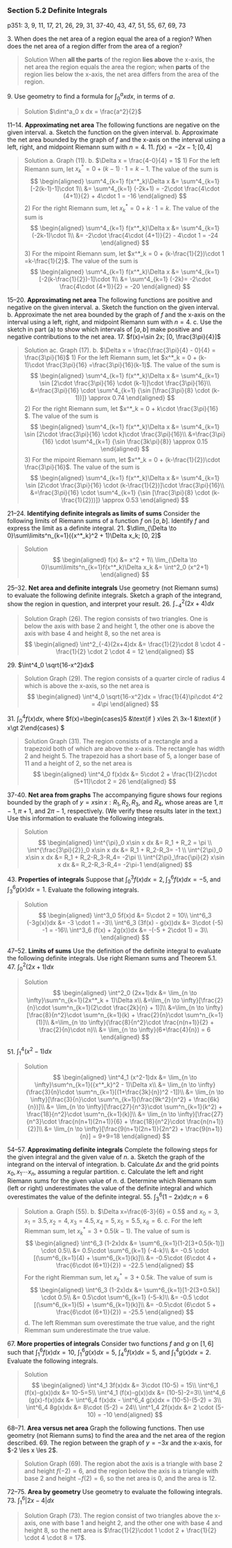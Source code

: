 ### Section 5.2 Definite Integrals
p351: 3, 9, 11, 17, 21, 26, 29, 31, 37-40, 43, 47, 51, 55, 67, 69, 73

3\. When does the net area of a region equal the area of a region? When does the net area of a region differ from the area of a region?
>Solution
When **all the parts** of the region **lies above** the x-axis, the net area the region equals the area the region; when **parts** of the region lies below the x-axis, the net area differs from the area of the region.

9\. Use geometry to find a formula for $\int^a_0 xdx$, in terms of $a$.
>Solution
$\dint^a_0 x dx = \frac{a^2}{2}$

11–14\. **Approximating net area** The following functions are negative on the given interval.
a. Sketch the function on the given interval.
b. Approximate the net area bounded by the graph of $f$ and the x-axis on the interval using a left, right, and midpoint Riemann sum with $n = 4$.
11\. $f(x)=-2x-1; [0, 4]$
>Solution
a. Graph (11).
b. $\Delta x = \frac{4-0}{4} = 1$
1\) For the left Riemann sum, let $x^*_k = 0 + (k-1)\cdot 1 =k-1$. The value of the sum is
$$
\begin{aligned}
\sum^4_{k=1} f(x^*_k)\Delta x &= \sum^4_{k=1} [-2(k-1)-1]\cdot 1\\
&= \sum^4_{k=1} (-2k+1) = -2\cdot \frac{4\cdot (4+1)}{2} + 4\cdot 1 = -16
\end{aligned}
$$
2\) For the right Riemann sum, let $x^*_k = 0 + k\cdot 1 =k$. The value of the sum is
$$
\begin{aligned}
\sum^4_{k=1} f(x^*_k)\Delta x &= \sum^4_{k=1} (-2k-1)\cdot 1\\
&= -2\cdot \frac{4\cdot (4+1)}{2} - 4\cdot 1 = -24
\end{aligned}
$$
3\) For the mipoint Riemann sum, let $x^*_k = 0 + (k-\frac{1}{2})\cdot 1 =k-\frac{1}{2}$. The value of the sum is
$$
\begin{aligned}
\sum^4_{k=1} f(x^*_k)\Delta x &= \sum^4_{k=1} [-2(k-\frac{1}{2})-1]\cdot 1\\
&= \sum^4_{k=1} (-2k)= -2\cdot \frac{4\cdot (4+1)}{2} = -20
\end{aligned}
$$

15–20\. **Approximating net area** The following functions are positive and negative on the given interval.
a. Sketch the function on the given interval.
b. Approximate the net area bounded by the graph of $f$ and the x-axis on the interval using a left, right, and midpoint Riemann sum with $n = 4$.
c. Use the sketch in part (a) to show which intervals of $[a, b]$ make positive and negative contributions to the net area.
17\. $f(x)=\sin 2x; [0, \frac{3\pi}{4}]$
>Solution
ac. Graph (17).
b. $\Delta x = \frac{\frac{3\pi}{4} - 0}{4} = \frac{3\pi}{16}$
1\) For the left Riemann sum, let $x^*_k = 0 + (k-1)\cdot \frac{3\pi}{16} =\frac{3\pi}{16}(k-1)$. The value of the sum is
$$
\begin{aligned}
\sum^4_{k=1} f(x^*_k)\Delta x &= \sum^4_{k=1} \sin [2\cdot \frac{3\pi}{16} \cdot (k-1)]\cdot \frac{3\pi}{16}\\
&=\frac{3\pi}{16} \cdot \sum^4_{k=1} {\sin [\frac{3\pi}{8} \cdot (k-1))]} \approx 0.74
\end{aligned}
$$
2\) For the right Riemann sum, let $x^*_k = 0 + k\cdot \frac{3\pi}{16} $. The value of the sum is
$$
\begin{aligned}
\sum^4_{k=1} f(x^*_k)\Delta x &= \sum^4_{k=1} \sin [2\cdot \frac{3\pi}{16} \cdot k]\cdot \frac{3\pi}{16}\\
&=\frac{3\pi}{16} \cdot \sum^4_{k=1} {\sin \frac{3k\pi}{8}} \approx 0.15
\end{aligned}
$$
3\) For the mipoint Riemann sum, let $x^*_k = 0 + (k-\frac{1}{2})\cdot \frac{3\pi}{16}$. The value of the sum is
$$
\begin{aligned}
\sum^4_{k=1} f(x^*_k)\Delta x &= \sum^4_{k=1} \sin [2\cdot \frac{3\pi}{16} \cdot (k-\frac{1}{2})]\cdot \frac{3\pi}{16}\\
&=\frac{3\pi}{16} \cdot \sum^4_{k=1} {\sin [\frac{3\pi}{8} \cdot (k-\frac{1}{2}))]} \approx 0.53
\end{aligned}
$$

21–24\. **Identifying definite integrals as limits of sums** Consider the following limits of Riemann sums of a function $f$ on $[a, b]$. Identify $f$ and express the limit as a definite integral.
21\. $\dlim_{\Delta \to 0}\sum\limits^n_{k=1}({x^*_k}^2 + 1)\Delta x_k; [0, 2]$
>Solution
$$
\begin{aligned}
f(x) &= x^2 + 1\\
\lim_{\Delta \to 0}\sum\limits^n_{k=1}f(x^*_k)\Delta x_k &= \int^2_0 (x^2+1)
\end{aligned}
$$

25–32\. **Net area and definite integrals** Use geometry (not Riemann sums) to evaluate the following definite integrals. Sketch a graph of the integrand, show the region in question, and interpret your result.
26\. $\int^2_{-4}(2x+4)dx$
>Solution
Graph (26). The region consists of two triangles. One is below the axis with base 2 and height 1, the other one is above the axis with base 4 and height 8, so the net area is
$$
\begin{aligned}
\int^2_{-4}(2x+4)dx &= \frac{1}{2}\cdot 8 \cdot 4 - \frac{1}{2} \cdot 2 \cdot 4 = 12
\end{aligned}
$$

29\. $\int^4_0 \sqrt{16-x^2}dx$
>Solution
Graph (29). The region consists of a quarter circle of radius 4 which is above the x-axis, so the net area is
$$
\begin{aligned}
\int^4_0 \sqrt{16-x^2}dx = \frac{1}{4}\pi\cdot 4^2 = 4\pi
\end{aligned}
$$

31\. $\int^4_0 f(x)dx$, where $f(x)=\begin{cases}5 &\text{if } x\les 2\\ 3x-1 &\text{if } x\gt 2\end{cases} $
>Solution
Graph (31). The region consists of a rectangle and a trapezoid both of which are above the x-axis. The rectangle has width 2 and height 5. The trapezoid has a short base of 5, a longer base of 11 and a height of 2, so the net area is
$$
\begin{aligned}
\int^4_0 f(x)dx &= 5\cdot 2 + \frac{1}{2}\cdot (5+11)\cdot 2 = 26
\end{aligned}
$$

37-40\. **Net area from graphs** The accompanying figure shows four regions bounded by the graph of $y = x \sin x: R_1, R_2, R_3$, and $R_4$, whose areas are $1, \pi - 1, \pi + 1$, and $2\pi - 1$, respectively. (We verify these results later in the text.) Use this information to evaluate the following integrals.
>Solution
$$
\begin{aligned}
\int^{\pi}_0 x\sin x dx &= R_1 + R_2 = \pi \\
\int^{\frac{3\pi}{2}}_0 x\sin x dx &= R_1 + R_2-R_3= -1 \\
\int^{2\pi}_0 x\sin x dx &= R_1 + R_2-R_3-R_4= -2\pi \\
\int^{2\pi}_\frac{\pi}{2} x\sin x dx &= R_2-R_3-R_4= -2\pi-1
\end{aligned}
$$

43\. **Properties of integrals** Suppose that $\int^3_0 f(x)dx = 2, \int^6_3 f(x)dx = -5$, and $\int^6_3 g(x)dx = 1$. Evaluate the following integrals.
>Solution
$$
\begin{aligned}
\int^3_0 5f(x)d &= 5\cdot 2 = 10\\
\int^6_3 (-3g(x))dx &= -3 \cdot 1 = -3\\
\int^6_3 (3f(x) - g(x))dx &= 3\cdot (-5) -1 = -16\\
\int^3_6 (f(x) + 2g(x))dx &= -(-5 + 2\cdot 1) = 3\\
\end{aligned}
$$

47–52\. **Limits of sums** Use the definition of the definite integral to evaluate the following definite integrals. Use right Riemann sums and Theorem 5.1.
47\. $\int^2_0 (2x+1)dx$
>Solution
$$
\begin{aligned}
\int^2_0 (2x+1)dx &= \lim_{n \to \infty}\sum^n_{k=1}(2x^*_k + 1)\Delta x\\
&=\lim_{n \to \infty}[\frac{2}{n}\cdot \sum^n_{k=1}(2\cdot \frac{2k}{n} + 1)]\\
&=\lim_{n \to \infty}[\frac{8}{n^2}\cdot \sum^n_{k=1}(k) + \frac{2}{n}\cdot \sum^n_{k=1}(1)]\\
&=\lim_{n \to \infty}(\frac{8}{n^2}\cdot \frac{n(n+1)}{2} + \frac{2}{n}\cdot n)\\
&= \lim_{n \to \infty}(6+\frac{4}{n}) = 6
\end{aligned}
$$

51\. $\int^4_1 (x^2-1)dx$
>Solution
$$
\begin{aligned}
\int^4_1 (x^2-1)dx &= \lim_{n \to \infty}\sum^n_{k=1}({x^*_k}^2 - 1)\Delta x\\
&= \lim_{n \to \infty}(\frac{3}{n}\cdot \sum^n_{k=1}[(1+\frac{3k}{n})^2 -1])\\
&= \lim_{n \to \infty}[\frac{3}{n}\cdot \sum^n_{k=1}(\frac{9k^2}{n^2} + \frac{6k}{n})]\\
&= \lim_{n \to \infty}[\frac{27}{n^3}\cdot \sum^n_{k=1}(k^2) + \frac{18}{n^2}\cdot \sum^n_{k=1}(k)]\\
&= \lim_{n \to \infty}[\frac{27}{n^3}\cdot \frac{n(n+1)(2n+1)}{6} + \frac{18}{n^2}\cdot \frac{n(n+1)}{2}]\\
&= \lim_{n \to \infty}[\frac{9(n+1)(2n+1)}{2n^2} + \frac{9(n+1)}{n}] = 9+9=18
\end{aligned}
$$

54–57\. **Approximating definite integrals** Complete the following steps for the given integral and the given value of $n$.
a. Sketch the graph of the integrand on the interval of integration.
b. Calculate $\Delta x$ and the grid points $x_0, x_1 \cdots x_n$, assuming a regular partition.
c. Calculate the left and right Riemann sums for the given value of $n$.
d. Determine which Riemann sum (left or right) underestimates the value of the definite integral and which overestimates the value of the definite integral.
55\. $\int^6_3 (1-2x)dx; n=6$
>Solution
a. Graph (55).
b. $\Delta x=\frac{6-3}{6} = 0.5$ and $x_0=3, x_1=3.5, x_2=4, x_3=4.5, x_4=5, x_5=5.5, x_6=6$.
c. For the left Riemman sum, let $x^*_k= 3+0.5(k-1)$. The value of sum is
$$
\begin{aligned}
\int^6_3 (1-2x)dx &= \sum^6_{k=1}(1-2[3+0.5(k-1)]) \cdot 0.5\\
&= 0.5\cdot \sum^6_{k=1} (-4-k)\\
&= -0.5 \cdot [(\sum^6_{k=1}(4) + \sum^6_{k=1}(k)]\\
&= -0.5\cdot (6\cdot 4 + \frac{6\cdot (6+1)}{2}) = -22.5
\end{aligned}
$$
For the right Riemman sum, let $x^*_k= 3+0.5k$. The value of sum is
$$
\begin{aligned}
\int^6_3 (1-2x)dx &= \sum^6_{k=1}[1-2(3+0.5k)] \cdot 0.5\\
&= 0.5\cdot \sum^6_{k=1} (-5-k)\\
&= -0.5 \cdot [(\sum^6_{k=1}(5) + \sum^6_{k=1}(k)]\\
&= -0.5\cdot (6\cdot 5 + \frac{6\cdot (6+1)}{2}) = -25.5
\end{aligned}
$$
d. The left Riemman sum overestimate the true value, and the right Riemman sum underestimate the true value.

<!-- pagebreak -->
67\. **More properties of integrals** Consider two functions $f$ and $g$ on $[1, 6]$ such that $\int^6_1 f(x)dx=10$, $\int^6_1 g(x)dx=5$, $\int^6_4 f(x)dx=5$, and $\int^4_1 g(x)dx=2$. Evaluate the following integrals.
>Solution
$$
\begin{aligned}
\int^4_1 3f(x)dx &= 3\cdot (10-5) = 15\\
\int^6_1 (f(x)-g(x))dx &= 10-5=5\\
\int^4_1 (f(x)-g(x))dx &= (10-5)-2=3\\
\int^4_6 (g(x)-f(x))dx &= \int^6_4 f(x)dx - \int^6_4 g(x)dx = (10-5)-(5-2) = 3\\
\int^6_4 8g(x)dx &= 8\cdot (5-2) = 24\\
\int^1_4 2f(x)dx &= 2 \cdot (5-10) = -10
\end{aligned}
$$

68–71\. **Area versus net area** Graph the following functions. Then use geometry (not Riemann sums) to find the area and the net area of the region described.
69\. The region between the graph of $y=-3x$ and the x-axis, for $-2 \les x \les 2$.
>Solution
Graph (69). The region abot the axis is a triangle with base 2 and height $f(-2) = 6$, and the region below the axis is a triangle with base 2 and height $-f(2)=6$, so the net area is $0$, and the area is $12$.

72–75\. **Area by geometry** Use geometry to evaluate the following integrals.
73\. $\int^6_1 |2x-4|dx$
>Solution
Graph (73). The region consist of two triangles above the x-axis, one with base 1 and height 2, and the other one with base 4 and height 8, so the nett area is $\frac{1}{2}\cdot 1 \cdot 2 + \frac{1}{2} \cdot 4 \cdot 8 = 17$.
